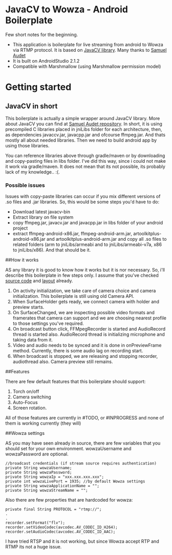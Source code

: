 # JavaCV to Wowza - Android Boilerplate

Few short notes for the beginning. 

- This application is boilerplate for live streaming from android to Wowza via RTMP protocol. It is based on [JavaCV library](https://github.com/bytedeco/javacv). Many thanks to [Samuel Audet](https://github.com/saudet)
- It is built on AndroidStudio 2.1.2
- Compatible with Marshmallow (using Marshmallow permission model)

# Getting started

## JavaCV in short

This boilerplate is actually a simple wrapper around JavaCV library. More about JavaCV you can find at [Samuel Audet repository](https://github.com/bytedeco/javacv). In short, it is using precompiled C libraries placed in jniLibs folder for each architecture, then, as dependencies javaccv.jar, javacpp.jar and ofcourse ffmpeg.jar. And thats mostly all about needed libraries. Then we need to build android app by using those libraries.

You can reference libraries above through gradle/maven or by downloading and copy-pasting files in libs folder. I've did this way, since i could not make it work via gradle/maven. It does not mean that its not possible, its probably lack of my knowledge.. :(.

### Possible issues 

Issues with copy-paste libraries can occur if you mix different versions of .so files and .jar libraries. So, this would be some steps you'd have to do:
- Download latest javacv-bin
- Extract library on file system
- copy ffmpeg.jar, javacv.jar and javacpp.jar in libs folder of your android project
- extract ffmpeg-android-x86.jar, ffmpeg-android-arm.jar, artoolkitplus-android-x86.jar and artoolkitplus-android-arm.jar and copy all .so files to related folders (arm to jniLibs/armeabi and to jniLibs/armeabi-v7a, x86 to jniLibs/x86). And that should be it.

##How it works

AS any library it is good to know how it works but it is nor necessary. So, i'll describe this boilerplate in few steps only. I assume that you've checked [source code](https://github.com/bajicdusko/JavaCVWowzaStarterKit/blob/master/app/src/main/java/com/bajicdusko/javacvwowzastarterkit/LiveBroadcastActivity.java) and [layout](https://github.com/bajicdusko/JavaCVWowzaStarterKit/blob/master/app/src/main/res/layout/activity_live_broadcast.xml) already.

1. On activity initialization, we take care of camera choice and camera initialization. This boilerplate is still using old Camera API.
2. When SurfaceHolder gets ready, we connect camera with holder and preview starts.
3. On SurfaceChanged, we are inspecting possible video formats and framerates that camera can support and we are choosing nearest profile to those settings you've required.
4. On broadcast button click, FFMpegRecorder is started and AudioRecord thread is started also. AudioRecord thread is initializing microphone and taking data from it. 
5. Video and audio needs to be synced and it is done in onPreviewFrame method. Currently, there is some audio lag on recording start.
6. When broadcast is stopped, we are releasing and stopping recorder, audiothread also. Camera preview still remains. 

##Features

There are few default features that this boilerplate should support:

1. Torch on/off
2. Camera switching
3. Auto-Focus
4. Screen rotation. 

All of those features are currently in #TODO, or #INPROGRESS and none of them is working currently (they will)

##Wowza settings

AS you may have seen already in source, there are few variables that you should set for your own environment. wowzaUsername and wowzaPassword are optional.

```
//broadcast credentials (if stream source requires authentication)
private String wowzaUsername;
private String wowzaPassword;
private String wowzaIp = "xxx.xxx.xxx.xxx";
private int wowzaLivePort = 1935; //by default Wowza settings
private String wowzaApplicationName = "";
private String wowzaStreamName = "";
```

Also there are few properties that are hardcoded for wowza:

```
private final String PROTOCOL = "rtmp://";
.
.
recorder.setFormat("flv");
recorder.setVideoCodec(avcodec.AV_CODEC_ID_H264);
recorder.setAudioCodec(avcodec.AV_CODEC_ID_AAC);
```

I have tried RTSP and it is not working, but since Wowza accept RTP and RTMP its not a huge issue.
